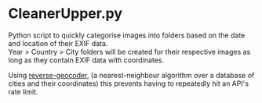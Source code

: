 # CleanerUpper.py
Python script to quickly categorise images into folders based on the date and location of their EXIF data.<br>
Year > Country > City folders will be created for their respective images as long as they contain EXIF data with coordinates.

Using [reverse-geocoder](https://github.com/thampiman/reverse-geocoder), (a nearest-neighbour algorithm over a database of cities and their coordinates) this prevents having to repeatedly hit an API's rate limit. 
